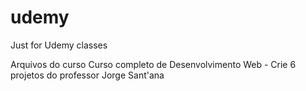 # udemy
Just for Udemy classes

Arquivos do curso Curso completo de Desenvolvimento Web - Crie 6 projetos do professor Jorge Sant'ana
